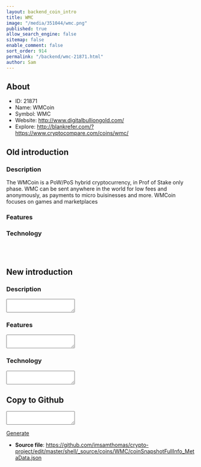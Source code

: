 ```yaml
---
layout: backend_coin_intro
title: WMC
image: "/media/351044/wmc.png"
published: true
allow_search_engine: false
sitemap: false
enable_comment: false
sort_order: 914
permalink: "/backend/wmc-21871.html"
author: Sam
---
```


## About

- ID: 21871
- Name: WMCoin
- Symbol: WMC
- Website: http://www.digitalbulliongold.com/
- Explore: http://blankrefer.com/?https://www.cryptocompare.com/coins/wmc/


## Old introduction

### Description

<div>The WMCoin is a PoW/PoS hybrid cryptocurrency, in Prof of Stake only phase. WMC can be sent anywhere in the world for low fees and anonymously, as payments to micro buisinesses and more. WMCoin focuses on games and marketplaces</div>

### Features


### Technology
<p><br /><br /></p>



## New introduction


### Description
<textarea id="meta_description" name="description"></textarea>

### Features
<textarea id="meta_features" name="features"></textarea>

### Technology
<textarea id="meta_technology" name="technology"></textarea>


## Copy to Github

<textarea id="coinsnapshotfullinfo_metadata"></textarea>

<a href="#gen" onclick="generateMetaDatJson()">Generate</a>

- **Source file**: <a href="https://github.com/imsamthomas/crypto-project/edit/master/shell/_source/coins/WMC/coinSnapshotFullInfo_MetaData.json">https://github.com/imsamthomas/crypto-project/edit/master/shell/_source/coins/WMC/coinSnapshotFullInfo_MetaData.json</a>

